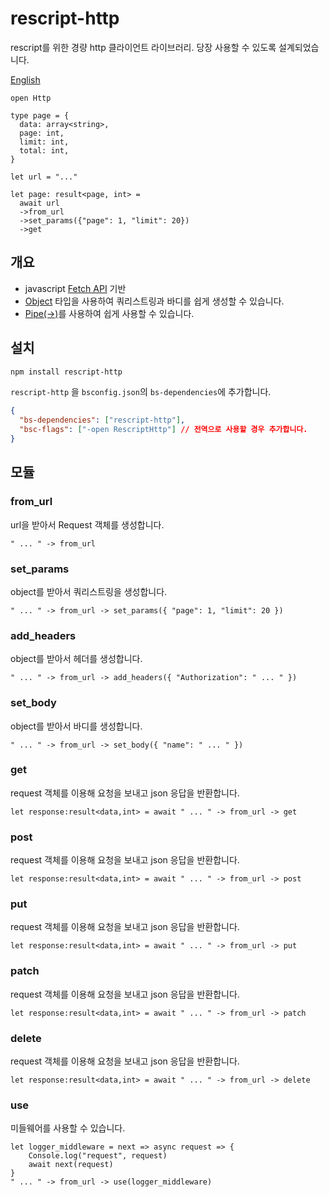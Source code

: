 # rescript-http

rescript를 위한 경량 http 클라이언트 라이브러리. 당장 사용할 수 있도록 설계되었습니다.

[English](./README.md)

```res
open Http

type page = {
  data: array<string>,
  page: int,
  limit: int,
  total: int,
}

let url = "..."

let page: result<page, int> =
  await url
  ->from_url
  ->set_params({"page": 1, "limit": 20})
  ->get
```

## 개요

- javascript [Fetch API](https://developer.mozilla.org/en-US/docs/Web/API/Fetch_API) 기반
- [Object](https://rescript-lang.org/docs/manual/latest/object) 타입을 사용하여 쿼리스트링과 바디를 쉽게 생성할 수 있습니다.
- [Pipe(->)](https://rescript-lang.org/docs/manual/latest/pipe)를 사용하여 쉽게 사용할 수 있습니다.

## 설치

```sh
npm install rescript-http
```

`rescript-http` 을 `bsconfig.json`의 `bs-dependencies`에 추가합니다.

```json
{
  "bs-dependencies": ["rescript-http"],
  "bsc-flags": ["-open RescriptHttp"] // 전역으로 사용할 경우 추가합니다.
}
```

## 모듈

### from_url

url을 받아서 Request 객체를 생성합니다.

```rescript
" ... " -> from_url
```

### set_params

object를 받아서 쿼리스트링을 생성합니다.

```rescript
" ... " -> from_url -> set_params({ "page": 1, "limit": 20 })
```

### add_headers

object를 받아서 헤더를 생성합니다.

```rescript
" ... " -> from_url -> add_headers({ "Authorization": " ... " })
```

### set_body

object를 받아서 바디를 생성합니다.

```rescript
" ... " -> from_url -> set_body({ "name": " ... " })
```

### get

request 객체를 이용해 요청을 보내고 json 응답을 반환합니다.

```rescript
let response:result<data,int> = await " ... " -> from_url -> get
```

### post

request 객체를 이용해 요청을 보내고 json 응답을 반환합니다.

```rescript
let response:result<data,int> = await " ... " -> from_url -> post
```

### put

request 객체를 이용해 요청을 보내고 json 응답을 반환합니다.

```rescript
let response:result<data,int> = await " ... " -> from_url -> put
```

### patch

request 객체를 이용해 요청을 보내고 json 응답을 반환합니다.

```rescript
let response:result<data,int> = await " ... " -> from_url -> patch
```

### delete

request 객체를 이용해 요청을 보내고 json 응답을 반환합니다.

```rescript
let response:result<data,int> = await " ... " -> from_url -> delete
```

### use

미들웨어를 사용할 수 있습니다.

```rescript
let logger_middleware = next => async request => {
    Console.log("request", request)
    await next(request)
}
" ... " -> from_url -> use(logger_middleware)
```
